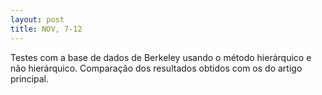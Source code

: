 ```yaml
---
layout: post
title: NOV, 7-12
---
```


Testes com a base de dados de Berkeley usando o método hierárquico e não hierárquico. Comparação dos resultados obtidos com os do artigo principal.
